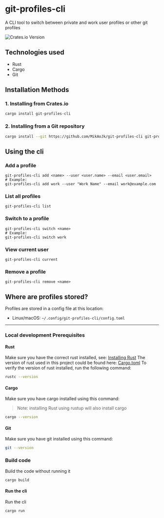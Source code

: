 # git-profiles-cli
A CLI tool to switch between private and work user profiles or other git profiles

![Crates.io Version](https://img.shields.io/crates/v/git-profiles-cli)


## Technologies used
* Rust
* Cargo
* Git

## Installation Methods
### 1. Installing from Crates.io
```bash script
cargo install git-profiles-cli
```
### 2. Installing from a Git repository
```bash script
cargo install --git https://github.com/MikAoJk/git-profiles-cli git-profiles-cli
```

## Using the cli

### Add a profile

```
git-profiles-cli add <name> --user <user.name> --email <user.email>
# Example:
git-profiles-cli add work --user "Work Name" --email work@example.com
```

### List all profiles

```
git-profiles-cli list
```

### Switch to a profile

```
git-profiles-cli switch <name>
# Example:
git-profiles-cli switch work
```

### View current user

```[LICENSE](../bible-group-meeting-notification-sms/LICENSE)
git-profiles-cli current
```

### Remove a profile

```
git-profiles-cli remove <name>
```

## Where are profiles stored?

Profiles are stored in a config file at this location:
- Linux/macOS: `~/.config/git-profiles-cli/config.toml`

---


### Local development Prerequisites
#### Rust
Make sure you have the correct rust installed, see: [Installing Rust](https://www.rust-lang.org/learn/get-started)
The version of rust used in this project could be found here: [Cargo.toml](Cargo.toml)
To verify the version of rust installed, run the following command:
```bash script
rustc --version
```

#### Cargo
Make sure you have cargo installed using this command:
> Note: installing Rust using rustup will also install cargo
```bash script
cargo --version
```

#### Git
Make sure you have git installed using this command:
```bash script
git --version
```

### Build code
Build the code without running it
```bash script
cargo build
```

#### Run the cli
Run the cli
```bash script
cargo run
```
